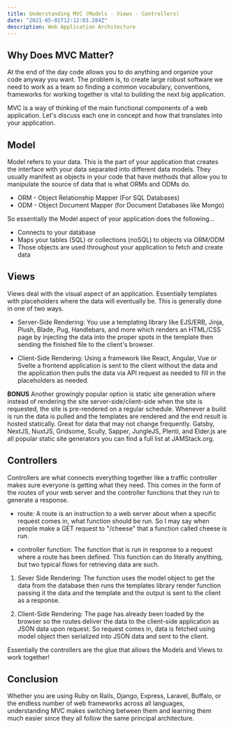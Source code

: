 ```yaml
---
title: Understanding MVC (Models - Views - Controllers)
date: "2021-05-01T12:12:03.284Z"
description: Web Application Architecture
---
```


## Why Does MVC Matter?

At the end of the day code allows you to do anything and organize your code anyway you want. The problem is, to create large robust software we need to work as a team so finding a common vocabulary, conventions, frameworks for working together is vital to building the next big application.

MVC is a way of thinking of the main functional components of a web application. Let's discuss each one in concept and how that translates into your application.

## Model

Model refers to your data. This is the part of your application that creates the interface with your data separated into different data models. They usually manifest as objects in your code that have methods that allow you to manipulate the source of data that is what ORMs and ODMs do.

- ORM - Object Relationship Mapper (For SQL Databases)
- ODM - Object Document Mapper (for Document Databases like Mongo)

So essentially the Model aspect of your application does the following...

- Connects to your database
- Maps your tables (SQL) or collections (noSQL) to objects via ORM/ODM
- Those objects are used throughout your application to fetch and create data

## Views

Views deal with the visual aspect of an application. Essentially templates with placeholders where the data will eventually be. This is generally done in one of two ways.

- Server-Side Rendering: You use a templating library like EJS/ERB, Jinja, Plush, Blade, Pug, Handlebars, and more which renders an HTML/CSS page by injecting the data into the proper spots in the template then sending the finished file to the client's browser.

- Client-Side Rendering: Using a framework like React, Angular, Vue or Svelte a frontend application is sent to the client without the data and the application then pulls the data via API request as needed to fill in the placeholders as needed.

**BONUS** Another growingly popular option is static site generation where instead of rendering the site server-side/client-side when the site is requested, the site is pre-rendered on a regular schedule. Whenever a build is run the data is pulled and the templates are rendered and the end result is hosted statically. Great for data that may not change frequently. Gatsby, NextJS, NuxtJS, Gridsome, Scully, Sapper, JungleJS, Plenti, and Elder.js are all popular static site generators you can find a full list at JAMStack.org.

## Controllers

Controllers are what connects everything together like a traffic controller makes sure everyone is getting what they need. This comes in the form of the routes of your web server and the controller functions that they run to generate a response.

- route: A route is an instruction to a web server about when a specific request comes in, what function should be run. So I may say when people make a GET request to "/cheese" that a function called cheese is run.

- controller function: The function that is run in response to a request where a route has been defined. This function can do literally anything, but two typical flows for retrieving data are such.

1. Sever Side Rendering: The function uses the model object to get the data from the database then runs the templates library render function passing it the data and the template and the output is sent to the client as a response.

2. Client-Side Rendering: The page has already been loaded by the browser so the routes deliver the data to the client-side application as JSON data upon request. So request comes in, data is fetched using model object then serialized into JSON data and sent to the client.

Essentially the controllers are the glue that allows the Models and Views to work together!

## Conclusion

Whether you are using Ruby on Rails, Django, Express, Laravel, Buffalo, or the endless number of web frameworks across all languages, understanding MVC makes switching between them and learning them much easier since they all follow the same principal architecture.